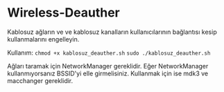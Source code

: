# Wireless-Deauther
Kablosuz ağların ve ve kablosuz kanalların kullanıcılarının bağlantısı kesip kullanmalarını engelleyin.

Kullanım:
`chmod +x kablosuz_deauther.sh`
`sudo ./kablosuz_deauther.sh`

Ağları taramak için NetworkManager gereklidir. Eğer NetworkManager kullanmıyorsanız BSSID'yi elle girmelisiniz.
Kullanmak için ise mdk3 ve macchanger gereklidir.
